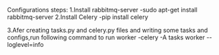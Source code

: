Configurations steps:
1.Install rabbitmq-server
-sudo apt-get install rabbitmq-server
2.Install Celery
-pip install celery

3.Afer creating tasks.py and celery.py files and writing some tasks and configs,run following command to run worker
-celery -A tasks worker --loglevel=info